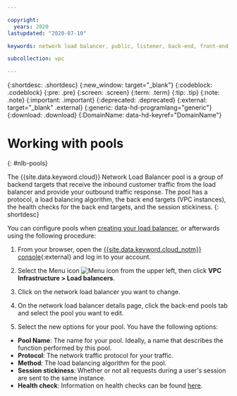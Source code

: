 ```yaml
---

copyright:
  years: 2020
lastupdated: "2020-07-10"

keywords: network load balancer, public, listener, back-end, front-end, pool, round-robin, weighted, connections, methods, policies, APIs, access, ports, vpc, vpc network

subcollection: vpc

---
```


{:shortdesc: .shortdesc}
{:new_window: target="_blank"}
{:codeblock: .codeblock}
{:pre: .pre}
{:screen: .screen}
{:term: .term}
{:tip: .tip}
{:note: .note}
{:important: .important}
{:deprecated: .deprecated}
{:external: target="_blank" .external}
{:generic: data-hd-programlang="generic"}
{:download: .download}
{:DomainName: data-hd-keyref="DomainName"}

# Working with pools
{: #nlb-pools}

The {{site.data.keyword.cloud}} Network Load Balancer pool is a group of backend targets that receive the inbound customer traffic from the load balancer and provide your outbound traffic response. The pool has a protocol, a load balancing algorithm, the back end targets (VPC instances), the health checks for the back end targets, and the session stickiness.
{: shortdesc}

You can configure pools when [creating your load balancer](/docs/vpc?topic=vpc-creating-a-vpc-using-the-ibm-cloud-console#nlb-ui), or afterwards using the following procedure:

1. From your browser, open the [{{site.data.keyword.cloud_notm}} console](https://cloud.ibm.com){:external} and log in to your account.

2. Select the Menu icon ![Menu icon](../../icons/icon_hamburger.svg) from the upper left, then click **VPC Infrastructure > Load balancers**.

3. Click on the network load balancer you want to change.

4. On the network load balancer details page, click the back-end pools tab and select the pool you want to edit.

5. Select the new options for your pool. You have the following options:

  * **Pool Name**: The name for your pool. Ideally, a name that describes the function performed by this pool.
  * **Protocol**: The network traffic protocol for your traffic.
  * **Method**: The load balancing algorithm for the pool.
  * **Session stickiness**: Whether or not all requests during a user's session are sent to the same instance.
  * **Health check**: Information on health checks can be found [here](/docs/vpc?topic=vpc-nlb-health-checks#nlb-health-checks).
